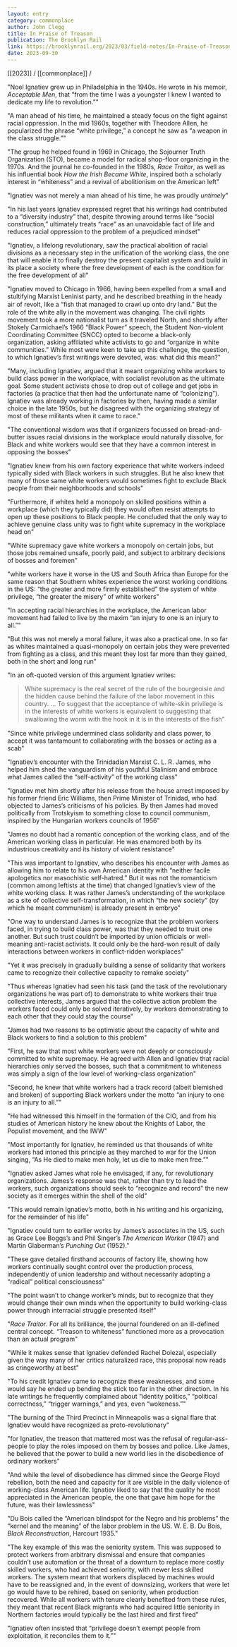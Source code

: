 ```yaml
---
layout: entry
category: commonplace
author: John Clegg
title: In Praise of Treason
publication: The Brooklyn Rail
link: https://brooklynrail.org/2023/03/field-notes/In-Praise-of-Treason
date: 2023-09-30
---
```


[[2023]] / [[commonplace]] / 

"Noel Ignatiev grew up in Philadelphia in the 1940s. He wrote in his memoir, *Acceptable Men*, that “from the time I was a youngster I knew I wanted to dedicate my life to revolution.”"

"A man ahead of his time, he maintained a steady focus on the fight against racial oppression. In the mid 1960s, together with Theodore Allen, he popularized the phrase “white privilege,” a concept he saw as “a weapon in the class struggle.”"

"The group he helped found in 1969 in Chicago, the Sojourner Truth Organization (STO), became a model for radical shop-floor organizing in the 1970s. And the journal he co-founded in the 1980s, *Race Traitor*, as well as his influential book *How the Irish Became White*, inspired both a scholarly interest in “whiteness” and a revival of abolitionism on the American left"

"Ignatiev was not merely a man ahead of his time, he was proudly *untimely*"

"In his last years Ignatiev expressed regret that his writings had contributed to a “diversity industry” that, despite throwing around terms like “social construction,” ultimately treats “race” as an unavoidable fact of life and reduces racial oppression to the problem of a prejudiced mindset"

"Ignatiev, a lifelong revolutionary, saw the practical abolition of racial divisions as a necessary step in the unification of the working class, the one that will enable it to finally destroy the present capitalist system and build in its place a society where the free development of each is the condition for the free development of all"

"Ignatiev moved to Chicago in 1966, having been expelled from a small and stultifying Marxist Leninist party, and he described breathing in the heady air of revolt, like a “ﬁsh that managed to crawl up onto dry land.” But the role of the white ally in the movement was changing. The civil rights movement took a more nationalist turn as it traveled North, and shortly after Stokely Carmichael’s 1966 “Black Power” speech, the Student Non-violent Coordinating Committee (SNCC) opted to become a black-only organization, asking affiliated white activists to go and “organize in white communities.” While most were keen to take up this challenge, the question, to which Ignatiev’s first writings were devoted, was: what did this mean?"

"Many, including Ignatiev, argued that it meant organizing white workers to build class power in the workplace, with socialist revolution as the ultimate goal. Some student activists chose to drop out of college and get jobs in factories (a practice that then had the unfortunate name of “colonizing”). Ignatiev was already working in factories by then, having made a similar choice in the late 1950s, but he disagreed with the organizing strategy of most of these militants when it came to race."

"The conventional wisdom was that if organizers focussed on bread-and-butter issues racial divisions in the workplace would naturally dissolve, for Black and white workers would see that they have a common interest in opposing the bosses"

"Ignatiev knew from his own factory experience that white workers indeed typically sided with Black workers in such struggles. But he also knew that many of those same white workers would sometimes fight to exclude Black people from their neighborhoods and schools"

"Furthermore, if whites held a monopoly on skilled positions within a workplace (which they typically did) they would often resist attempts to open up these positions to Black people. He concluded that the only way to achieve genuine class unity was to fight white supremacy in the workplace head on"

"White supremacy gave white workers a monopoly on certain jobs, but those jobs remained unsafe, poorly paid, and subject to arbitrary decisions of bosses and foremen"

"white workers have it worse in the US and South Africa than Europe for the same reason that Southern whites experience the worst working conditions in the US: “the greater and more firmly established” the system of white privilege, “the greater the misery” of white workers"

"In accepting racial hierarchies in the workplace, the American labor movement had failed to live by the maxim “an injury to one is an injury to all.”"

"But this was not merely a moral failure, it was also a practical one. In so far as whites maintained a quasi-monopoly on certain jobs they were prevented from fighting as a class, and this meant they lost far more than they gained, both in the short and long run"

"In an oft-quoted version of this argument Ignatiev writes:

> White supremacy is the real secret of the rule of the bourgeoisie and the hidden cause behind the failure of the labor movement in this country. ... To suggest that the acceptance of white-skin privilege is in the interests of white workers is equivalent to suggesting that swallowing the worm with the hook in it is in the interests of the ﬁsh"

"Since white privilege undermined class solidarity and class power, to accept it was tantamount to collaborating with the bosses or acting as a scab"

"Ignatiev’s encounter with the Trinidadian Marxist C. L. R. James, who helped him shed the vanguardism of his youthful Stalinism and embrace what James called the “self-activity” of the working class"

"Ignatiev met him shortly after his release from the house arrest imposed by his former friend Eric Williams, then Prime Minister of Trinidad, who had objected to James’s criticisms of his policies. By then James had moved politically from Trotskyism to something close to council communism, inspired by the Hungarian workers councils of 1956"

"James no doubt had a romantic conception of the working class, and of the American working class in particular. He was enamored both by its industrious creativity and its history of violent resistance"

"This was important to Ignatiev, who describes his encounter with James as allowing him to relate to his own American identity with “neither facile apologetics nor masochistic self-hatred.” But it was not the romanticism (common among leftists at the time) that changed Ignatiev’s view of the white working class. It was rather James’s understanding of the workplace as a site of collective self-transformation, in which “the new society” (by which he meant communism) is already present in embryo"

"One way to understand James is to recognize that the problem workers faced, in trying to build class power, was that they needed to trust one another. But such trust couldn’t be imported by union officials or well-meaning anti-racist activists. It could only be the hard-won result of daily interactions between workers in conflict-ridden workplaces"

"Yet it was precisely in gradually building a sense of solidarity that workers came to recognize their collective capacity to remake society"

"Thus whereas Ignatiev had seen his task (and the task of the revolutionary organizations he was part of) to demonstrate to white workers their true collective interests, James argued that the collective action problem the workers faced could only be solved iteratively, by workers demonstrating to each other that they could stay the course"

"James had two reasons to be optimistic about the capacity of white and Black workers to find a solution to this problem"

"First, he saw that most white workers were not deeply or consciously committed to white supremacy. He agreed with Allen and Ignatiev that racial hierarchies only served the bosses, such that a commitment to whiteness was simply a sign of the low level of working-class organization"

"Second, he knew that white workers had a track record (albeit blemished and broken) of supporting Black workers under the motto “an injury to one is an injury to all.”"

"He had witnessed this himself in the formation of the CIO, and from his studies of American history he knew about the Knights of Labor, the Populist movement, and the IWW"

"Most importantly for Ignatiev, he reminded us that thousands of white workers had intoned this principle as they marched to war for the Union singing, “As He died to make men holy, let us die to make men free.”"

"Ignatiev asked James what role he envisaged, if any, for revolutionary organizations. James’s response was that, rather than try to lead the workers, such organizations should seek to “recognize and record” the new society as it emerges within the shell of the old"

"This would remain Ignatiev’s motto, both in his writing and his organizing, for the remainder of his life"

"Ignatiev could turn to earlier works by James’s associates in the US, such as Grace Lee Boggs’s and Phil Singer’s *The American Worker* (1947) and Martin Glaberman’s *Punching Out* (1952)."

"These gave detailed firsthand accounts of factory life, showing how workers continually sought control over the production process, independently of union leadership and without necessarily adopting a “radical” political consciousness"

"The point wasn’t to change worker’s minds, but to recognize that they would change their own minds when the opportunity to build working-class power through interracial struggle presented itself"

"*Race Traitor*. For all its brilliance, the journal foundered on an ill-defined central concept. “Treason to whiteness” functioned more as a provocation than an actual program"

"While it makes sense that Ignatiev defended Rachel Dolezal, especially given the way many of her critics naturalized race, this proposal now reads as cringeworthy at best"

"To his credit Ignatiev came to recognize these weaknesses, and some would say he ended up bending the stick too far in the other direction. In his late writings he frequently complained about “identity politics,” “political correctness,” “trigger warnings,” and yes, even “wokeness.”"

"The burning of the Third Precinct in Minneapolis was a signal flare that Ignatiev would have recognized as proto-revolutionary"

"for Ignatiev, the treason that mattered most was the refusal of regular-ass-people to play the roles imposed on them by bosses and police. Like James, he believed that the power to build a new world lies in the disobedience of ordinary workers"

"And while the level of disobedience has dimmed since the George Floyd rebellion, both the need and capacity for it are visible in the daily violence of working-class American life. Ignatiev liked to say that the quality he most appreciated in the American people, the one that gave him hope for the future, was their lawlessness"

"Du Bois called the “American blindspot for the Negro and his problems” the “kernel and the meaning” of the labor problem in the US. W. E. B. Du Bois, *Black Reconstruction*, Harcourt 1935."

"The key example of this was the seniority system. This was supposed to protect workers from arbitrary dismissal and ensure that companies couldn’t use automation or the threat of a downturn to replace more costly skilled workers, who had achieved seniority, with newer less skilled workers. The system meant that workers displaced by machines would have to be reassigned and, in the event of downsizing, workers that were let go would have to be rehired, based on seniority, when production recovered. While all workers with tenure clearly benefited from these rules, they meant that recent Black migrants who had acquired little seniority in Northern factories would typically be the last hired and first fired"

"Ignatiev often insisted that “privilege doesn’t exempt people from exploitation, it reconciles them to it.”"

